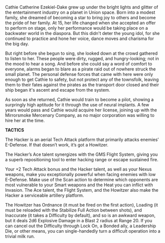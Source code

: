 Cathie Catherine Ezekiel-Dake grew up under the bright lights and glitter of the entertainment industry on a planet in Union space. Born into a modest family, she dreamed of becoming a star to bring joy to others and become the pride of her family. At 15, her life changed when she accepted an offer to perform on stage, only her performance would be taking place on a backwater world in the diaspora. But this didn't deter the young idol, for she continued to practice and hone her voice, dance moves and charisma for the big day.

But right before she begun to sing, she looked down at the crowd gathered to listen to her. These people were dirty, rugged, and hungry-looking; not in the mood to hear a song. And before she could say a word of comfort to everyone, alarms began to blare as a pirate raid out of nowhere struck the small planet. The personal defense forces that came with here were only enough to get Cathie to safety, but not protect any of the townsfolk, leaving them to their fates against the pirates as the transport door closed and their ship began it's ascent and escape from the system.

As soon as she returned, Cathie would train to become a pilot, showing a surpringly high aptitude for it through the use of neural implants. A few years would pass and Cathie would acquire her license, joining up with the Mirrorsmoke Mercenary Company, as no major corporation was willing to hire her at the time.

**TACTICS**

The Hacker is an aerial Tech Attack platform that primarily attacks enemies’ E-Defense. If that doesn’t work, it’s got a Howitzer.

The Hacker’s Ace talent synergizes with the GMS Flight System, giving you a superb repositioning tool to enter hacking range or escape sustained fire.

Your +2 Tech Attack bonus and the Hacker talent, as well as your Nexus weapons, make you exceptionally powerful when facing enemies with low E-Defense. Make use of the Scan action to determine which opponents are most vulnerable to your Smart weapons and the Heat you can inflict with Invasion.
The Ace talent, the Flight System, and the Howitzer also make the Hacker a serviceable artillery platform.

The Howitzer has Ordnance (it must be fired on the first action), Loading (it must be reloaded with the Stabilize Full Action between shots), and Inaccurate (it takes a Difficulty by default), and so is an awkward weapon, but it deals 2d6 Explosive Damage in a Blast 2 radius at Range 20. If you can cancel out the Difficulty through Lock On, a Bonded ally, a Leadership Die, or other means, you can single-handedly turn a difficult operation into a trivial milk run.
